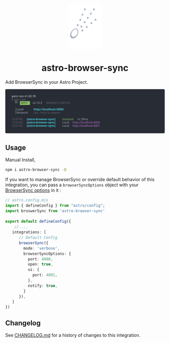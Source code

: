 
<div align="center">
<img height="142" alt="" src="./assets/logo.svg">
</div>
<div align="center">

# astro-browser-sync

</div>

Add BrowserSync in your Astro Project.

![](./assets/astro-browser-sync@1x.svg)

## Usage

Manual Install,

```bash
npm i astro-browser-sync -D
```

If you want to manage BrowserSync or override default behavior of this integration, you can pass a `browserSyncOptions` object with your [BrowserSync options](https://browsersync.io/docs/options) in it :

```ts
// astro.config.mjs
import { defineConfig } from "astro/config";
import broswerSync from 'astro-browser-sync'

export default defineConfig({
    //....
   integrations: [
      // Default Config
      browserSync({
        mode: 'verbose',
        browserSyncOptions: {
          port: 4000,
          open: true,
          ui: {
            port: 4001,
          },
          notify: true,
        }
      }),
   ]
})
```

## Changelog

See [CHANGELOG.md](CHANGELOG.md) for a history of changes to this integration.
